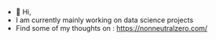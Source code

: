 - 👋 Hi, 
- I am currently mainly working on data science projects
- Find some of my thoughts on : https://nonneutralzero.com/
